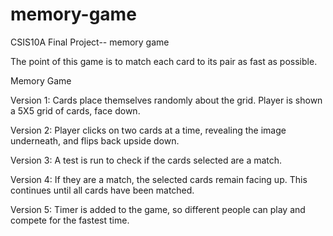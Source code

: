 # memory-game
CSIS10A Final Project-- memory game

The point of this game is to match each card to its pair as fast as possible. 

Memory Game

Version 1: Cards place themselves randomly about the grid. Player is shown a 5X5 grid of cards, face down.

Version 2: Player clicks on two cards at a time, revealing the image underneath, and flips back upside down.

Version 3: A test is run to check if the cards selected are a match. 

Version 4: If they are a match, the selected cards remain facing up. This continues until all cards have been matched.

Version 5: Timer is added to the game, so different people can play and compete for the fastest time.

